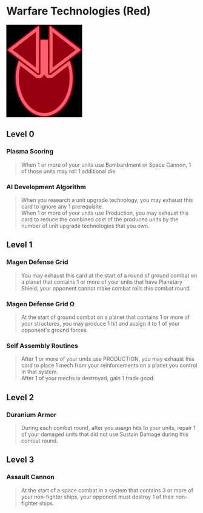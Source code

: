 # Warfare Technologies (Red)
![Red Tech](../images/tech_red.bmp)

## Level 0
### Plasma Scoring
>When 1 or more of your units use Bombardment or Space Cannon, 1 of those units may roll 1 additional die.

### AI Development Algorithm
>When you research a unit upgrade technology, you may exhaust this card to ignore any 1 prerequisite.  
>When 1 or more of your units use Production, you may exhaust this card to reduce the combined cost of the produced units by the number of unit upgrade technologies that you own.

## Level 1
### Magen Defense Grid
>You may exhaust this card at the start of a round of ground combat on a planet that contains 1 or more of your units that have Planetary Shield; your opponent cannot make combat rolls this combat round.

### Magen Defense Grid Ω
>At the start of ground combat on a planet that contains 1 or more of your structures, you may produce 1 hit and assign it to 1 of your opponent's ground forces.

### Self Assembly Routines
>After 1 or more of your units use PRODUCTION, you may exhaust this card to place 1 mech from your reinforcements on a planet you control in that system.  
>After 1 of your mechs is destroyed, gain 1 trade good.

## Level 2
### Duranium Armor
>During each combat round, after you assign hits to your units, repair 1 of your damaged units that did not use Sustain Damage during this combat round.

## Level 3
### Assault Cannon
>At the start of a space combat in a system that contains 3 or more of your non-fighter ships, your opponent must destroy 1 of their non-fighter ships.
